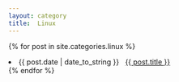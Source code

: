 ```yaml
---
layout: category
title:  Linux
---
```


{% for post in site.categories.linux %}
 <li><span>{{ post.date | date_to_string }}</span> &nbsp; <a href="{{ post.url }}">{{ post.title }}</a></li>
{% endfor %}
